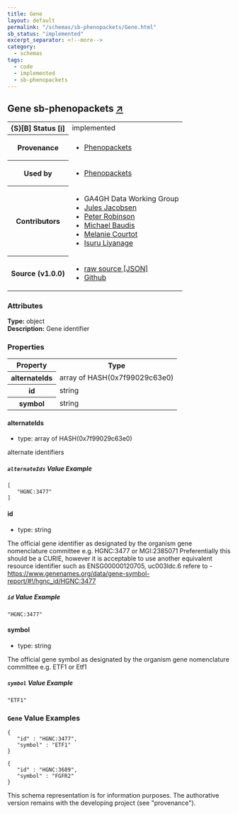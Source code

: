 ```yaml
---
title: Gene
layout: default
permalink: "/schemas/sb-phenopackets/Gene.html"
sb_status: "implemented"
excerpt_separator: <!--more-->
category:
  - schemas
tags:
  - code
  - implemented
  - sb-phenopackets
---
```



<div id="schema-header-title">
  <h2>Gene <span id="schema-header-title-project">sb-phenopackets <a href="https://github.com/ga4gh-schemablocks/sb-phenopackets" target="_BLANK">&nearr;</a></span> </h2>
</div>

<table id="schema-header-table">
  <tr>
    <th>{S}[B] Status <a href="https://schemablocks.org/about/sb-status-levels.html">[i]</a></th>
    <td><div id="schema-header-status">implemented</div></td>
  </tr>

  <tr>
    <th>Provenance</th>
    <td>
      <ul>
<li><a href="https://github.com/phenopackets/phenopacket-schema/blob/master/docs/gene.rst">Phenopackets</a></li>
      </ul>
    </td>
  </tr>
  <tr>
    <th>Used by</th>
    <td>
      <ul>
<li><a href="https://github.com/phenopackets/phenopacket-schema/blob/master/docs/gene.rst">Phenopackets</a></li>
      </ul>
    </td>
  </tr>

<!--more-->

  <tr>
    <th>Contributors</th>
    <td>
      <ul>
<li>GA4GH Data Working Group</li>
<li><a href="https://orcid.org/0000-0002-3265-15918">Jules Jacobsen</a></li>
<li><a href="https://orcid.org/0000-0002-0736-91998">Peter Robinson</a></li>
<li><a href="https://orcid.org/0000-0002-9903-4248">Michael Baudis</a></li>
<li><a href="https://orcid.org/0000-0002-9551-6370">Melanie Courtot</a></li>
<li><a href="https://orcid.org/0000-0002-4839-5158">Isuru Liyanage</a></li>
      </ul>
    </td>
  </tr>
  <tr>
    <th>Source (v1.0.0)</th>
    <td>
      <ul>
        <li><a href="current/Gene.json" target="_BLANK">raw source [JSON]</a></li>
        <li><a href="https://github.com/ga4gh-schemablocks/sb-phenopackets/blob/master/schemas/Gene.yaml" target="_BLANK">Github</a></li>
      </ul>
    </td>
  </tr>
</table>

<div id="schema-attributes-title">
  <h3>Attributes</h3>
</div>

  
__Type:__ object  
__Description:__ Gene identifier

### Properties

<table id="schema-properties-table">
  <tr>
    <th>Property</th>
    <th>Type</th>
  </tr>
  <tr>
    <th>alternateIds</th>
    <td>array of HASH(0x7f99029c63e0)</td>
  </tr>
  <tr>
    <th>id</th>
    <td>string</td>
  </tr>
  <tr>
    <th>symbol</th>
    <td>string</td>
  </tr>

</table>


#### alternateIds

* type: array of HASH(0x7f99029c63e0)

alternate identifiers

##### `alternateIds` Value Example  

```
[
   "HGNC:3477"
]
```

#### id

* type: string

The official gene identifier as designated by the organism gene nomenclature committee e.g. HGNC:3477 or MGI:2385071
Preferentially this should be a CURIE, however it is acceptable to use another equivalent resource identifier
such as ENSG00000120705, uc003ldc.6
refere to - https://www.genenames.org/data/gene-symbol-report/#!/hgnc_id/HGNC:3477


##### `id` Value Example  

```
"HGNC:3477"
```

#### symbol

* type: string

The official gene symbol as designated by the organism gene nomenclature committee e.g. ETF1 or Etf1


##### `symbol` Value Example  

```
"ETF1"
```


### `Gene` Value Examples  

```
{
   "id" : "HGNC:3477",
   "symbol" : "ETF1"
}
```
```
{
   "id" : "HGNC:3689",
   "symbol" : "FGFR2"
}
```
<div id="schema-footer">
This schema representation is for information purposes. The authorative 
version remains with the developing project (see "provenance").
</div>


